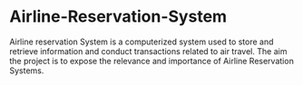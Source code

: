 # Airline-Reservation-System
Airline reservation System is a computerized system used to store and retrieve information and conduct transactions related to air travel. 
The aim the project is to expose the relevance and importance of Airline Reservation Systems.
